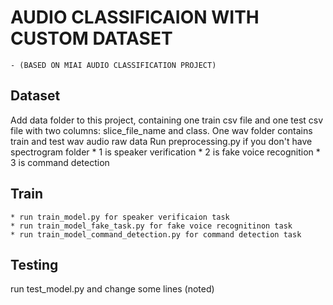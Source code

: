 # AUDIO CLASSIFICAION WITH CUSTOM DATASET
    - (BASED ON MIAI AUDIO CLASSIFICATION PROJECT)

## Dataset
Add data folder to this project, containing one train csv file and one test csv file with two columns: slice_file_name and class. One wav folder contains train and test wav audio raw data
Run preprocessing.py if you don't have spectrogram folder
    * 1 is speaker verification
    * 2 is fake voice recognition
    * 3 is command detection

## Train
    * run train_model.py for speaker verificaion task
    * run train_model_fake_task.py for fake voice recognitinon task
    * run train_model_command_detection.py for command detection task

## Testing
run test_model.py and change some lines (noted)
